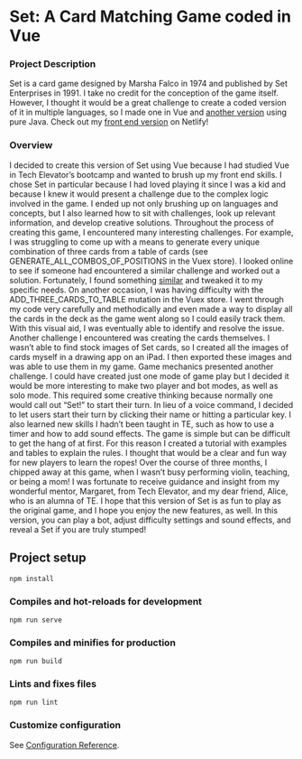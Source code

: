 # Set: A Card Matching Game coded in Vue

### Project Description

Set is a card game designed by Marsha Falco in 1974 and published by Set Enterprises in 1991. I take no credit for the conception of the game itself. However, I thought it would be a great challenge to create a coded version of it in multiple languages, so I made one in Vue and [another version](https://github.com/Anna-Okada/set) using pure Java. Check out my [front end version](https://jocular-praline-bd2d89.netlify.app) on Netlify! 

### Overview

I decided to create this version of Set using Vue because I had studied Vue in Tech Elevator’s bootcamp and wanted to brush up my front end skills. I chose Set in particular because I had loved playing it since I was a kid and because I knew it would present a challenge due to the complex logic involved in the game. I ended up not only brushing up on languages and concepts, but I also learned how to sit with challenges, look up relevant information, and develop creative solutions. 
Throughout the process of creating this game, I encountered many interesting challenges. For example, I was struggling to come up with a means to generate every unique combination of three cards from a table of cards (see GENERATE_ALL_COMBOS_OF_POSITIONS in the Vuex store). I looked online to see if someone had encountered a similar challenge and worked out a solution. Fortunately, I found something [similar](https://www.geeksforgeeks.org/print-all-possible-combinations-of-r-elements-in-a-given-array-of-size-n/) and tweaked it to my specific needs. On another occasion, I was having difficulty with the ADD_THREE_CARDS_TO_TABLE mutation in the Vuex store. I went through my code very carefully and methodically and even made a way to display all the cards in the deck as the game went along so I could easily track them. With this visual aid, I was eventually able to identify and resolve the issue. Another challenge I encountered was creating the cards themselves. I wasn’t able to find stock images of Set cards, so I created all the images of cards myself in a drawing app on an iPad. I then exported these images and was able to use them in my game. Game mechanics presented another challenge. I could have created just one mode of game play but I decided it would be more interesting to make two player and bot modes, as well as solo mode. This required some creative thinking because normally one would call out “Set!” to start their turn. In lieu of a voice command, I decided to let users start their turn by clicking their name or hitting a particular key. I also learned new skills I hadn’t been taught in TE, such as how to use a timer and how to add sound effects. The game is simple but can be difficult to get the hang of at first. For this reason I created a tutorial with examples and tables to explain the rules. I thought that would be a clear and fun way for new players to learn the ropes!
Over the course of three months, I chipped away at this game, when I wasn’t busy performing violin, teaching, or being a mom! I was fortunate to receive guidance and insight from my wonderful mentor, Margaret, from Tech Elevator, and my dear friend, Alice, who is an alumna of TE. I hope that this version of Set is as fun to play as the original game, and I hope you enjoy the new features, as well. In this version, you can play a bot, adjust difficulty settings and sound effects, and reveal a Set if you are truly stumped! 

## Project setup
```
npm install
```

### Compiles and hot-reloads for development
```
npm run serve
```

### Compiles and minifies for production
```
npm run build
```

### Lints and fixes files
```
npm run lint
```

### Customize configuration
See [Configuration Reference](https://cli.vuejs.org/config/).
